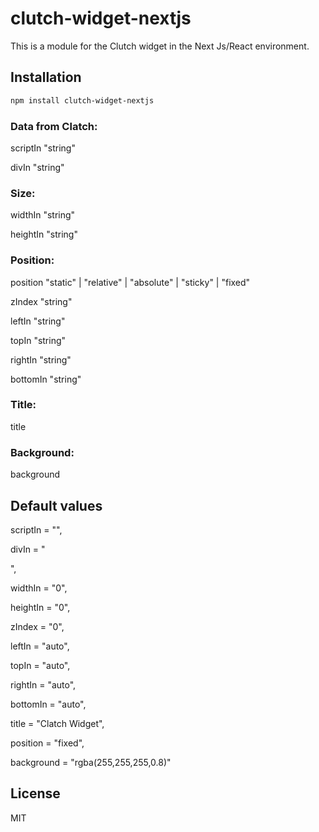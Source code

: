 # clutch-widget-nextjs

This is a module for the Clutch widget in the Next Js/React environment.

## Installation

```sh
npm install clutch-widget-nextjs
```

### Data from Clatch:

scriptIn    "string"

divIn       "string"

### Size:

widthIn     "string"

heightIn    "string"

### Position:
position    "static" | "relative" | "absolute" | "sticky" | "fixed"

zIndex      "string"

leftIn      "string"

topIn       "string"

rightIn     "string"

bottomIn    "string"

### Title:

title

### Background:

background

## Default values

scriptIn    = "<script></script>",

divIn       = "<div></div>",

widthIn     = "0",

heightIn    = "0",

zIndex      = "0",

leftIn      = "auto",

topIn       = "auto",

rightIn     = "auto",

bottomIn    = "auto",

title       = "Clatch Widget",

position    = "fixed",

background  = "rgba(255,255,255,0.8)"

## License

MIT
